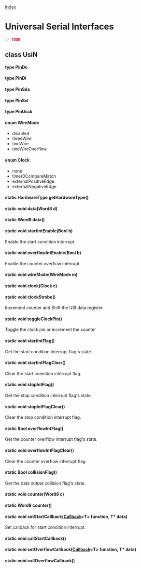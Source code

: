 [Index](../../index.hpp.md#index)

# Universal Serial Interfaces

```c++
// TODO
```

## class UsiN

#### type PinDo

#### type PinDi

#### type PinSda

#### type PinScl

#### type PinUsck

#### enum WireMode
* disabled
* threeWire
* twoWire
* twoWireOverflow

#### enum Clock
* none
* timer0CompareMatch
* externalPositiveEdge
* externalNegativeEdge

#### static HardwareType getHardwareType()

#### static void data(Word8 d)

#### static Word8 data()

#### static void startIntEnable(Bool b)
Enable the start condition interrupt.

#### static void overflowIntEnable(Bool b)
Enable the counter overflow interrupt.

#### static void wireMode(WireMode m)

#### static void clock(Clock c)

#### static void clockStrobe()
Increment counter and Shift the USI data register.

#### static void toggleClockPin()
Toggle the clock pin or increment the counter

#### static void startIntFlag()
Get the start condition interrupt flag's state.

#### static void startIntFlagClear()
Clear the start condition interrupt flag.

#### static void stopIntFlag()
Get the stop condition interrupt flag's state.

#### static void stopIntFlagClear()
Clear the stop condition interrupt flag.

#### static Bool overflowIntFlag()
Get the counter overflow interrupt flag's state.

#### static void overflowIntFlagClear()
Clear the counter overflow interrupt flag.

#### static Bool collisionFlag()
Get the data output collision flag's state.

#### static void counter(Word8 c)

#### static Word8 counter()

#### static void setStartCallback([Callback](../callback.hpp.md#callbackt--void-t)<T\> function, T\* data)
Set callback for start condition interrupt.

#### static void callStartCallback()

#### static void setOverflowCallback([Callback](../callback.hpp.md#callbackt--void-t)<T\> function, T\* data)

#### static void callOverflowCallback()
